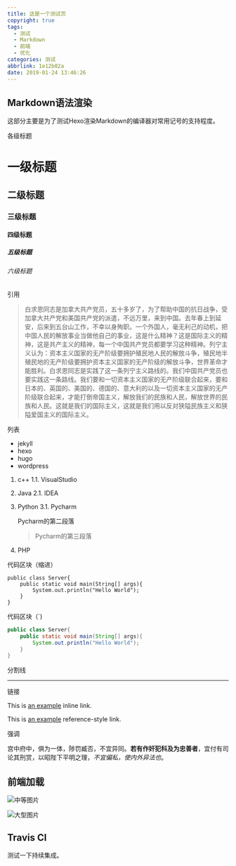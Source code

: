 ```yaml
---
title: 这是一个测试页
copyright: true
tags:
  - 测试
  - Markdown
  - 前端
  - 优化
categories: 测试
abbrlink: 1e12b02a
date: 2019-01-24 13:46:26
---
```


## Markdown语法渲染

这部分主要是为了测试Hexo渲染Markdown的编译器对常用记号的支持程度。

各级标题

# 一级标题

## 二级标题

### 三级标题

<!-- more -->

#### 四级标题

##### 五级标题

###### 六级标题

引用

> 白求恩同志是加拿大共产党员，五十多岁了，为了帮助中国的抗日战争，受加拿大共产党和美国共产党的派遣，不远万里，来到中国。去年春上到延安，后来到五台山工作，不幸以身殉职。一个外国人，毫无利己的动机，把中国人民的解放事业当做他自己的事业，这是什么精神？这是国际主义的精神，这是共产主义的精神，每一个中国共产党员都要学习这种精神。列宁主义认为：资本主义国家的无产阶级要拥护殖民地人民的解放斗争，殖民地半殖民地的无产阶级要拥护资本主义国家的无产阶级的解放斗争，世界革命才能胜利。白求恩同志是实践了这一条列宁主义路线的。我们中国共产党员也要实践这一条路线。我们要和一切资本主义国家的无产阶级联合起来，要和日本的、英国的、美国的、德国的、意大利的以及一切资本主义国家的无产阶级联合起来，才能打倒帝国主义，解放我们的民族和人民，解放世界的民族和人民。这就是我们的国际主义，这就是我们用以反对狭隘民族主义和狭隘爱国主义的国际主义。

列表

- jekyll
- hexo
- hugo
- wordpress

1. c++
1.1. VisualStudio
2. Java
2.1. IDEA
3. Python
3.1.    Pycharm

    Pycharm的第二段落

    > Pycharm的第三段落

4. PHP

代码区块（缩进）

    public class Server{
        public static void main(String[] args){
            System.out.println("Hello World");
        }
    }

代码区块（`)

```java
public class Server{
    public static void main(String[] args){
        System.out.println("Hello World");
    }
}
```

分割线

***

链接

This is [an example](http://example.com/ "Title") inline link.

This is [an example][id] reference-style link.

[id]: http://example.com/  "Optional Title Here"

强调

宫中府中，俱为一体，陟罚臧否，不宜异同。**若有作奸犯科及为忠善者**，宜付有司论其刑赏，以昭陛下平明之理，*不宜偏私，使内外异法也*。

## 前端加载

![中等图片](https://oss.kherrisan.cn/2019-01-23-121710.jpg)

![大型图片](https://oss.kherrisan.cn/2019-01-23-123408.jpg)

## Travis CI

测试一下持续集成。